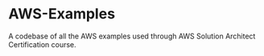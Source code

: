 # AWS-Examples
A codebase of all the AWS examples used through AWS Solution Architect Certification course.
